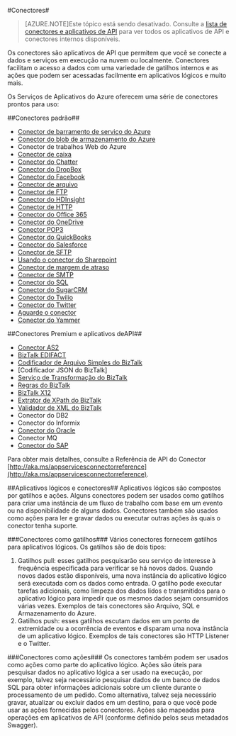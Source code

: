 <properties
   pageTitle="Usando conectores"
   description="Usando conectores"
   services="app-service\logic"
   documentationCenter=".net,nodejs,java"
   authors="anuragdalmia"
   manager="dwrede"
   editor=""/>

<tags
   ms.service="app-service-logic"
   ms.devlang="multiple"
   ms.topic="article"
   ms.tgt_pltfrm="na"
   ms.workload="integration"
   ms.date="07/07/2015"
   ms.author="prkumar"/>

#Conectores#

> [AZURE.NOTE]Este tópico está sendo desativado. Consulte a [lista de conectores e aplicativos de API](app-service-logic-connectors-list.md) para ver todos os aplicativos de API e conectores internos disponíveis.


Os conectores são aplicativos de API que permitem que você se conecte a dados e serviços em execução na nuvem ou localmente. Conectores facilitam o acesso a dados com uma variedade de gatilhos internos e as ações que podem ser acessadas facilmente em aplicativos lógicos e muito mais.

Os Serviços de Aplicativos do Azure oferecem uma série de conectores prontos para uso:

##Conectores padrão##
* [Conector de barramento de serviço do Azure]
* [Conector do blob de armazenamento do Azure]
* Conector de trabalhos Web do Azure
* [Conector de caixa]
* [Conector do Chatter]
* [Conector do DropBox]
* [Conector do Facebook]
* [Conector de arquivo]
* [Conector de FTP]
* [Conector do HDInsight]
* [Conector de HTTP]
* [Conector do Office 365]
* [Conector do OneDrive]
* [Conector POP3]
* [Conector do QuickBooks]
* [Conector do Salesforce]
* [Conector de SFTP]
* [Usando o conector do Sharepoint]
* [Conector de margem de atraso]
* [Conector de SMTP]
* [Conector do SQL]
* [Conector do SugarCRM]
* [Conector do Twilio]
* [Conector do Twitter]
* [Aguarde o conector]
* [Conector do Yammer]


##Conectores Premium e aplicativos deAPI##
* [Conector AS2]
* [BizTalk EDIFACT]
* [Codificador de Arquivo Simples do BizTalk]
* [Codificador JSON do BizTalk]
* [Serviço de Transformação do BizTalk]
* [Regras do BizTalk]
* [BizTalk X12]
* [Extrator de XPath do BizTalk]
* [Validador de XML do BizTalk]
* Conector do DB2
* Conector do Informix
* [Conector do Oracle]
* Conector MQ
* [Conector do SAP]

Para obter mais detalhes, consulte a Referência de API do Conector [http://aka.ms/appservicesconnectorreference](http://aka.ms/appservicesconnectorreference).

##Aplicativos lógicos e conectores##
Aplicativos lógicos são compostos por gatilhos e ações. Alguns conectores podem ser usados como gatilhos para criar uma instância de um fluxo de trabalho com base em um evento ou na disponibilidade de alguns dados. Conectores também são usados como ações para ler e gravar dados ou executar outras ações às quais o conector tenha suporte.

###Conectores como gatilhos###
Vários conectores fornecem gatilhos para aplicativos lógicos. Os gatilhos são de dois tipos:

1. Gatilhos pull: esses gatilhos pesquisarão seu serviço de interesse à frequência especificada para verificar se há novos dados. Quando novos dados estão disponíveis, uma nova instância do aplicativo lógico será executada com os dados como entrada. O gatilho pode executar tarefas adicionais, como limpeza dos dados lidos e transmitidos para o aplicativo lógico para impedir que os mesmos dados sejam consumidos várias vezes. Exemplos de tais conectores são Arquivo, SQL e Armazenamento do Azure.
2. Gatilhos push: esses gatilhos escutam dados em um ponto de extremidade ou a ocorrência de eventos e disparam uma nova instância de um aplicativo lógico. Exemplos de tais conectores são HTTP Listener e o Twitter.

###Conectores como ações###
Os conectores também podem ser usados como ações como parte do aplicativo lógico. Ações são úteis para pesquisar dados no aplicativo lógica a ser usado na execução, por exemplo, talvez seja necessário pesquisar dados de um banco de dados SQL para obter informações adicionais sobre um cliente durante o processamento de um pedido. Como alternativa, talvez seja necessário gravar, atualizar ou excluir dados em um destino, para o que você pode usar as ações fornecidas pelos conectores. Ações são mapeadas para operações em aplicativos de API (conforme definido pelos seus metadados Swagger).


<!-- Links -->

[Conector de caixa]: app-service-logic-connector-box.md
[Conector do Facebook]: app-service-logic-connector-facebook.md
[Conector do Salesforce]: app-service-logic-connector-salesforce.md
[Conector do Twitter]: app-service-logic-connector-twitter.md
[Conector do SAP]: app-service-logic-connector-sap.md
[Conector de FTP]: app-service-logic-connector-ftp.md
[Conector de HTTP]: app-service-logic-connector-http.md
[Conector do blob de armazenamento do Azure]: app-service-logic-connector-azurestorageblob.md
[Conector do Office 365]: app-service-logic-connector-office365.md
[Usando o conector do Sharepoint]: app-service-logic-connector-sharepoint.md
[Conector do SugarCRM]: app-service-logic-connector-sugarcrm.md
[Conector do QuickBooks]: app-service-logic-connector-quickbooks.md
[Conector do Yammer]: app-service-logic-connector-yammer.md
[Conector do Twilio]: app-service-logic-connector-twilio.md
[Conector de SMTP]: app-service-logic-connector-smtp.md
[Conector de SFTP]: app-service-logic-connector-sftp.md
[Conector POP3]: app-service-logic-connector-pop3.md
[Conector do DropBox]: app-service-logic-connector-dropbox.md
[Conector do Chatter]: app-service-logic-connector-chatter.md
[Conector do HDInsight]: app-service-logic-connector-hdinsight.md
[Conector de barramento de serviço do Azure]: app-service-logic-connector-azureservicebus.md
[Conector do Oracle]: app-service-logic-connector-oracle.md
[Conector do SQL]: app-service-logic-connector-sql.md
[Conector do OneDrive]: app-service-logic-connector-onedrive.md
[Conector de arquivo]: app-service-logic-connector-file.md
[Conector de margem de atraso]: app-service-logic-connector-slack.md
[Codificador de Arquivo Simples do BizTalk]: app-service-logic-flatfile-encoder.md
[Extrator de XPath do BizTalk]: app-service-logic-xpath-extract.md
[Validador de XML do BizTalk]: app-service-logic-xml-validator.md
[Regras do BizTalk]: app-service-logic-use-biztalk-rules.md
[Conector AS2]: app-service-logic-connector-as2.md
[BizTalk EDIFACT]: app-service-logic-connector-edifact.md
[BizTalk X12]: app-service-logic-connector-x12.md
[JSON Encoder]: app-service-logic-json-encoder.md
[Serviço de Transformação do BizTalk]: app-service-logic-transform-xml-documents.md
[Aguarde o conector]: app-service-logic-wait.md

<!---HONumber=July15_HO4-->